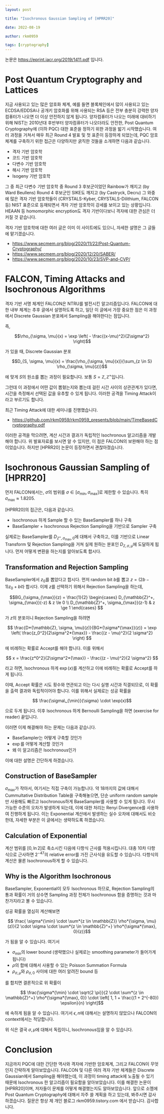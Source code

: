 ```yaml
---
layout: post

title: "Isochronous Gaussian Sampling of [HPRR20]"

date: 2022-08-19

author: rkm0959

tags: [cryptography]
---
```


논문은 https://eprint.iacr.org/2019/1411.pdf 입니다.

# Post Quantum Cryptography and Lattices

지금 사용되고 있는 많은 암호화 체계, 예를 들면 블록체인에서 많이 사용되고 있는 ECDSA/EDDSA나 공개키 암호화를 위해 사용되는 RSA 등은 전부 충분히 강력한 양자컴퓨터가 나오면 더 이상 안전하지 않게 됩니다. 양자컴퓨터가 나오는 미래에 대비하기 위해 NIST는 2010년대 후반부터 양자컴퓨터가 나오더라도 안전한, Post Quantum Cryptography에 (이하 PQC) 대한 표준을 정하기 위한 과정을 밟기 시작했습니다. 여러 과정을 거쳐서 매우 최근 Round 4 발표 및 첫 표준이 등장하게 되었는데, PQC 암호체계를 구축하기 위한 접근은 다양하지만 굵직한 것들을 소개하면 다음과 같습니다.

- 격자 기반 암호학
- 코드 기반 암호학
- 다변수 기반 암호학
- 해시 기반 암호학
- Isogeny 기반 암호학

그 중 최근 다변수 기반 암호학 중 Round 3 후보군이었던 Rainbow가 깨지고 (by Ward Beullens) Round 4 후보군인 SIKE도 깨지고 (by Castryck, Decru) 그 와중에 많은 격자 기반 암호학들이 (CRYSTALS-Kyber, CRYSTALS-Dilithium, FALCON 등) NIST 표준으로 등재되면서 격자 기반 암호학이 강세를 보이고 있는 상황입니다. HEAAN 등 homomorphic encryption도 격자 기반이다보니 격자에 대한 관심은 더 커질 것 같습니다.

격자 기반 암호학에 대한 여러 글은 이미 이 사이트에도 있으니, 자세한 설명은 그 글들에 맡기겠습니다.

- https://www.secmem.org/blog/2020/11/22/Post-Quantum-Cryptography/
- https://www.secmem.org/blog/2020/12/20/SABER/
- https://www.secmem.org/blog/2020/10/23/SVP-and-CVP/

# FALCON, Timing Attacks and Isochronous Algorithms

격자 기반 서명 체계인 FALCON은 NTRU를 발전시킨 알고리즘입니다. FALCON에 대한 내부 체계는 추후 글에서 설명하도록 하고, 일단 이 글에서 가장 중요한 점은 이 과정에서 Discrete Gaussian 분포에서 Sampling을 해야한다는 점입니다.

즉,

$$\rho_{\sigma, \mu}(x) = \exp \left( - \frac{(x-\mu)^2}{2\sigma^2} \right)$$

가 있을 때, Discrete Gaussian 분포

$$D_{S, \sigma, \mu}(x) = \frac{\rho_{\sigma, \mu}(x)}{\sum_{z \in S} \rho_{\sigma, \mu}(z)}$$

에 맞게 $S$의 원소를 뽑는 과정이 필요합니다. 보통 $S = \mathbb{Z}, \mathbb{Z}^+$입니다.

그런데 이 과정에서 어떤 값이 뽑혔는지와 뽑는데 걸린 시간 사이의 상관관계가 있다면, 시간을 측정해서 선택된 값을 유추할 수 있게 됩니다. 이러한 공격을 Timing Attack이라고 부르기도 합니다.

최근 Timing Attack에 대한 세미나를 진행했습니다.

- https://github.com/rkm0959/rkm0959_presents/blob/main/TimeBasedCryptography.pdf

이러한 공격을 막으려면, 계산 시간과 결과가 독립적인 Isochronous 알고리즘을 개발해야 합니다. 위 발표자료를 보시면 알 수 있지만, 이 점은 FALCON의 보완해야 하는 점이었습니다. 하지만 [HPRR20] 논문이 등장하면서 괜찮아졌습니다.

# Isochronous Gaussian Sampling of [HPRR20]

먼저 FALCON에서는, $\sigma$의 범위를 $\sigma \in [\sigma_{\min}, \sigma_{\max}]$로 제한할 수 있습니다. 특히 $\sigma_{\max} \approx 1.8205$.

[HPRR20]의 접근은, 다음과 같습니다.

- Isochronous 하게 Sample 할 수 있는 BaseSampler를 하나 구축
- BaseSampler + Isochronous Rejection Sampling을 기반으로 Sampler 구축

실제로는 BaseSampler를 $D_{\mathbb{Z}^+, \sigma_{\max}, 0}$에 대해서 구축하고, 이를 기반으로 Linear Transform 및 Rejection Sampling을 거쳐 실제 원하는 분포인 $D_{\mathbb{Z}, \sigma, \mu}$에 도달하게 됩니다. 먼저 어떻게 변환을 하는지를 알아보도록 합시다.

## Transformation and Rejection Sampling

BaseSampler에서 $z_0$를 뽑았다고 합시다. 먼저 random bit $b$를 뽑고 $z = (2b-1)z_0 + b$라 합시다. 이제 $z$를 선택하기 위해서 Rejection Sampling을 하는데,

$$BG_{\sigma_{\max}}(z) = \frac{1}{2} \begin{cases} D_{\mathbb{Z}^+, \sigma_{\max}}(-z) & z \le 0 \\ D_{\mathbb{Z}^+, \sigma_{\max}}(z-1) & z \ge 1 \end{cases} $$

가 $z$의 분포이니 Rejection Sampling을 하려면

$$ \frac{D*{\mathbb{Z}, \sigma, \mu}(z)}{BG*{\sigma*{\max}}(z)} = \exp \left( \frac{z_0^2}{2\sigma^2*{\max}} - \frac{(z - \mu)^2}{2 \sigma^2} \right) $$

에 비례하는 확률로 Accept를 해야 합니다. 이를 위해서

$$ x = \frac{z*0^2}{2\sigma^2*{\max}} - \frac{(z - \mu)^2}{2 \sigma^2} $$

라고 하면, Isochronous 하게 $\exp(x)$를 계산하고 이에 비례하는 확률로 Accept를 하게 됩니다.

이때, Accept 확률은 시도 횟수와 연관되고 이는 다시 실행 시간과 직결되므로, 이 확률을 출력 결과와 독립적이어야 합니다. 이를 위해서 실제로는 성공 확률을

$$ \frac{\sigma\_{\min}}{\sigma} \cdot \exp(x)$$

으로 두게 됩니다. 이후 Isochronous 하게 Bernoulli Sampling을 하면 (exercise for reader) 끝입니다.

이러면 이제 해결해야 하는 문제는 다음과 같습니다.

- BaseSampler는 어떻게 구축할 것인가
- $\exp$를 어떻게 계산할 것인가
- 왜 이 알고리즘은 Isochronous인가

이에 대한 설명은 간단하게 하겠습니다.

## Construction of BaseSampler

$\sigma_{\max}$가 작아서, 여기서는 직접 구축이 가능합니다. 약 $18$까지의 값에 대해서 Cummultative Distribution Table을 구축해놓으면, 단순 uniform random sample만 사용해도 빠르고 Isochronous하게 BaseSampler를 사용할 수 있게 됩니다. 무시 가능한 수준의 오차가 발생하게 되는데, 이에 대한 처리는 Renyi Divergence를 사용하여 진행하게 됩니다. 이는 Exponential 계산에서 발생하는 실수 오차에 대해서도 비슷한데, 자세한 부분은 이 글에서는 생략하도록 하겠습니다.

## Calculation of Exponential

계산 범위를 $[0, \ln 2]$로 축소시킨 다음에 다항식 근사를 적용시킵니다. 대충 10차 다항식으로 근사하면 $2^{-47}$의 relative error를 가진 근사식을 유도할 수 있습니다. 다항식의 계산은 물론 Isochronous하게 할 수 있습니다.

## Why is the Algorithm Isochronous

BaseSampler, Exponential이 모두 Isochronous 하므로, Rejection Sampling의 통과 확률이 거의 상수면 Sampling 과정 전체가 Isochronous 함을 증명하는 것과 마찬가지라고 볼 수 있습니다.

성공 확률을 열심히 계산해보면

$$ \frac{ \sigma*{\min} \cdot \sum*{z \in \mathbb{Z}} \rho*{\sigma, \mu}(z)}{2 \cdot \sigma \cdot \sum*{z \in \mathbb{Z}^+} \rho*{\sigma*{\max}, 0}(z)}$$

가 됨을 알 수 있습니다. 여기서

- $\sigma_{\min}$의 lower bound (생략했으나 실제로는 smoothing parameter가 들어가게 됩니다)
- $\rho$의 합에 대해서 사용할 수 있는 Poisson Summation Formula
- $\rho_{\sigma, \mu}$와 $\rho_{\sigma, 0}$ 사이에 대한 여러 알려진 bound 등

를 합치면 결론적으로 위 확률이

$$ \frac{\sigma*{\min} \cdot \sqrt{2 \pi}}{2 \cdot \sum*{z \in \mathbb{Z}^+} \rho*{\sigma*{\max}, 0}} \cdot \left[ 1, 1 + \frac{(1 + 2^{-80}) \epsilon}{n} \right]$$

에 속하게 됨을 알 수 있습니다. 여기서 $\epsilon, n$에 대해서는 설명하지 않았으나 FALCON의 context에서는 적당합니다.

위 식은 결국 $\sigma, \mu$에 대해서 독립이니, Isochronous임을 알 수 있습니다.

# Conclusion

지금까지 PQC에 대한 간단한 역사와 격자에 기반한 암호체계, 그리고 FALCON이 무엇인지 간략하게 알아보았습니다. FALCON 및 다른 여러 격자 기반 체계들은 Discrete Gaussian에서 Sampling을 해야했는데, 이 과정이 timing attack에 노출될 수 있기 때문에 Isochronous 한 알고리즘이 필요함을 알아보았습니다. 이를 해결한 논문이 [HPRR20]이며, 저자들이 문제를 어떻게 해결했는지도 알아보았습니다. 앞으로 소멤에 Post Quantum Cryptography에 대해서 자주 쓸 계획을 하고 있는데, 봐주시면 감사하겠습니다. 질문은 항상 제 개인 블로그 rkm0959.tistory.com 에서 받습니다. 감사합니다.
